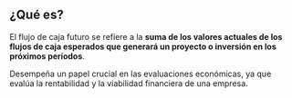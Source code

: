 ## ¿Qué es?
El flujo de caja futuro se refiere a la **suma de los valores actuales de los flujos de caja esperados que generará un proyecto o inversión en los próximos períodos**.

Desempeña un papel crucial en las evaluaciones económicas, ya que evalúa la rentabilidad y la viabilidad financiera de una empresa.